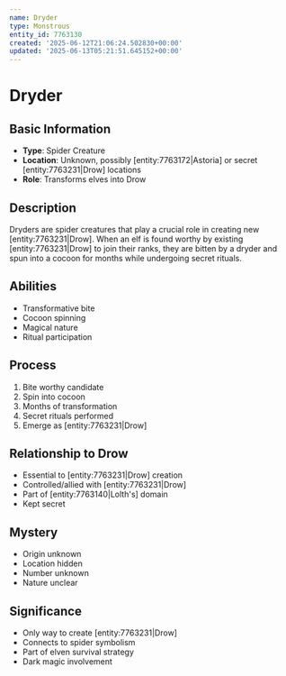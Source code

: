 ```yaml
---
name: Dryder
type: Monstrous
entity_id: 7763130
created: '2025-06-12T21:06:24.502830+00:00'
updated: '2025-06-13T05:21:51.645152+00:00'
---
```


# Dryder

## Basic Information
- **Type**: Spider Creature
- **Location**: Unknown, possibly [entity:7763172|Astoria] or secret [entity:7763231|Drow] locations
- **Role**: Transforms elves into Drow

## Description
Dryders are spider creatures that play a crucial role in creating new [entity:7763231|Drow]. When an elf is found worthy by existing [entity:7763231|Drow] to join their ranks, they are bitten by a dryder and spun into a cocoon for months while undergoing secret rituals.

## Abilities
- Transformative bite
- Cocoon spinning
- Magical nature
- Ritual participation

## Process
1. Bite worthy candidate
2. Spin into cocoon
3. Months of transformation
4. Secret rituals performed
5. Emerge as [entity:7763231|Drow]

## Relationship to Drow
- Essential to [entity:7763231|Drow] creation
- Controlled/allied with [entity:7763231|Drow]
- Part of [entity:7763140|Lolth's] domain
- Kept secret

## Mystery
- Origin unknown
- Location hidden
- Number unknown
- Nature unclear

## Significance
- Only way to create [entity:7763231|Drow]
- Connects to spider symbolism
- Part of elven survival strategy
- Dark magic involvement